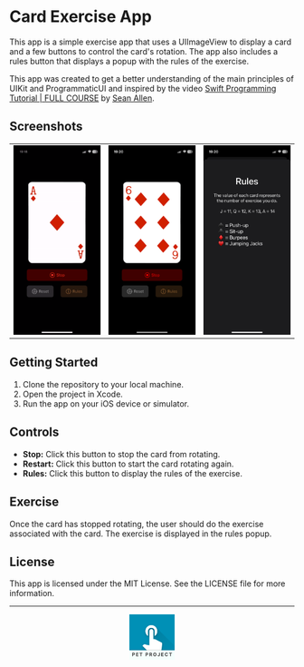 # Card Exercise App

This app is a simple exercise app that uses a UIImageView to display a card and a few buttons to control the card's rotation. The app also includes a rules button that displays a popup with the rules of the exercise.

This app was created to get a better understanding of the main principles of UIKit and ProgrammaticUI and inspired by the video [Swift Programming Tutorial | FULL COURSE](https://www.youtube.com/watch?v=CwA1VWP0Ldw) by [Sean Allen](https://www.youtube.com/@seanallen).

## Screenshots

<p align="center">
  <table>
    <tr>
      <td align="center">
        <img src="https://github.com/ilyapaddubny/Card-Workout-ProgrammaticUI/blob/main/Card%20Workout%20ProgrammaticUI/CW_1.gif" width="300" alt="Screenshot 1">
      </td>
      <td align="center">
        <img src="https://github.com/ilyapaddubny/Card-Workout-ProgrammaticUI/blob/main/Card%20Workout%20ProgrammaticUI/CW_2.PNG" width="300" alt="Screenshot 1">
      </td>
      <td align="center">
        <img src="https://github.com/ilyapaddubny/Card-Workout-ProgrammaticUI/blob/main/Card%20Workout%20ProgrammaticUI/CW_3.PNG" width="300" alt="Screenshot 1">
      </td>
    </tr>
  </table>
</p>


## Getting Started

1. Clone the repository to your local machine.
2. Open the project in Xcode.
3. Run the app on your iOS device or simulator.

## Controls

* **Stop:** Click this button to stop the card from rotating.
* **Restart:** Click this button to start the card rotating again.
* **Rules:** Click this button to display the rules of the exercise.

## Exercise

Once the card has stopped rotating, the user should do the exercise associated with the card. The exercise is displayed in the rules popup.


## License

This app is licensed under the MIT License. See the LICENSE file for more information.


---
<p align="center">
  <img src="https://github.com/ilyapaddubny/Card-Workout-ProgrammaticUI/blob/main/Card%20Workout%20ProgrammaticUI/Assets.xcassets/AppIcon.appiconset/AppIcon~ios-marketing.png" width="80" alt="App Icon">
</p>

